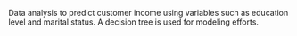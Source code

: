 Data analysis to predict customer income using variables such as education level and marital status. A  decision tree is used for modeling efforts.

